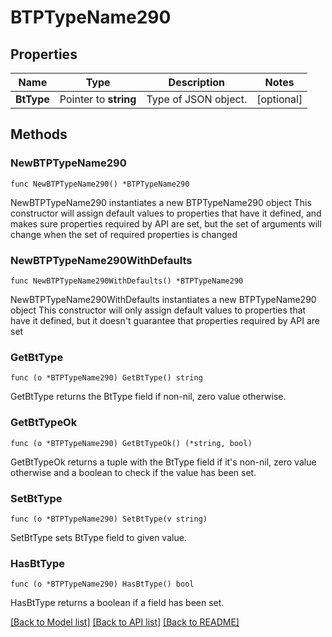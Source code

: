 # BTPTypeName290

## Properties

Name | Type | Description | Notes
------------ | ------------- | ------------- | -------------
**BtType** | Pointer to **string** | Type of JSON object. | [optional] 

## Methods

### NewBTPTypeName290

`func NewBTPTypeName290() *BTPTypeName290`

NewBTPTypeName290 instantiates a new BTPTypeName290 object
This constructor will assign default values to properties that have it defined,
and makes sure properties required by API are set, but the set of arguments
will change when the set of required properties is changed

### NewBTPTypeName290WithDefaults

`func NewBTPTypeName290WithDefaults() *BTPTypeName290`

NewBTPTypeName290WithDefaults instantiates a new BTPTypeName290 object
This constructor will only assign default values to properties that have it defined,
but it doesn't guarantee that properties required by API are set

### GetBtType

`func (o *BTPTypeName290) GetBtType() string`

GetBtType returns the BtType field if non-nil, zero value otherwise.

### GetBtTypeOk

`func (o *BTPTypeName290) GetBtTypeOk() (*string, bool)`

GetBtTypeOk returns a tuple with the BtType field if it's non-nil, zero value otherwise
and a boolean to check if the value has been set.

### SetBtType

`func (o *BTPTypeName290) SetBtType(v string)`

SetBtType sets BtType field to given value.

### HasBtType

`func (o *BTPTypeName290) HasBtType() bool`

HasBtType returns a boolean if a field has been set.


[[Back to Model list]](../README.md#documentation-for-models) [[Back to API list]](../README.md#documentation-for-api-endpoints) [[Back to README]](../README.md)


